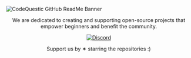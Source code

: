 ![CodeQuestic GitHub ReadMe Banner](https://github.com/user-attachments/assets/abb97762-381c-46ad-bf17-4ddb238e1c8a)

<p align="center">We are dedicated to creating and supporting open-source projects that empower beginners and benefit the community.</p>

<div align="center">
  
  [![Discord](https://skillicons.dev/icons?i=discord&theme=light)](https://discord.com/invite/33VBS64Ju5)
  
</div>

<p align="center">Support us by ✶ starring the repositories :)</p>
